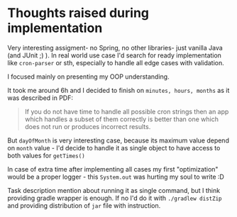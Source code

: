 # Thoughts raised during implementation

Very interesting assigment- no Spring, no other libraries- just vanilla Java (and JUnit ;) ).
In real world use case I'd search for ready implementation like `cron-parser` or sth, especially to handle all edge cases with validation. 

I focused mainly on presenting my OOP understanding.

It took me around 6h and I decided to finish on `minutes, hours, months` as it was described in PDF: 
> If you do not have time to
handle all possible cron strings then an app which handles a subset of them correctly is
better than one which does not run or produces incorrect results.

But `dayOfMonth` is very interesting case, because its maximum value depend on `month` value - I'd decide to handle it as single object to have access to both values for `getTimes()`

In case of extra time after implementing all cases my first "optimization" would be a proper logger - this `System.out` was hurting my soul to write :D 

Task description mention about running it as single command, but I think providing gradle wrapper is enough. If no I'd do it with `./gradlew distZip` and providing distribution of `jar` file with instruction.
